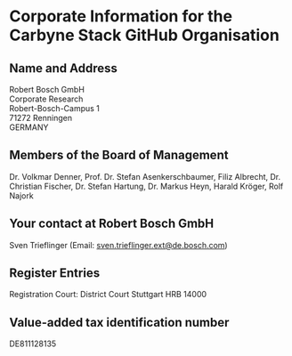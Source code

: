 # Corporate Information for the Carbyne Stack GitHub Organisation

## Name and Address

Robert Bosch GmbH  
Corporate Research  
Robert-Bosch-Campus 1  
71272 Renningen  
GERMANY

## Members of the Board of Management

Dr. Volkmar Denner, Prof. Dr. Stefan Asenkerschbaumer, Filiz Albrecht, 
Dr. Christian Fischer, Dr. Stefan Hartung, Dr. Markus Heyn, Harald Kröger, 
Rolf Najork

## Your contact at Robert Bosch GmbH

Sven Trieflinger (Email: [sven.trieflinger.ext@de.bosch.com](mailto:sven.trieflinger.ext@de.bosch.com))

## Register Entries

Registration Court: District Court Stuttgart HRB 14000

## Value-added tax identification number

DE811128135
